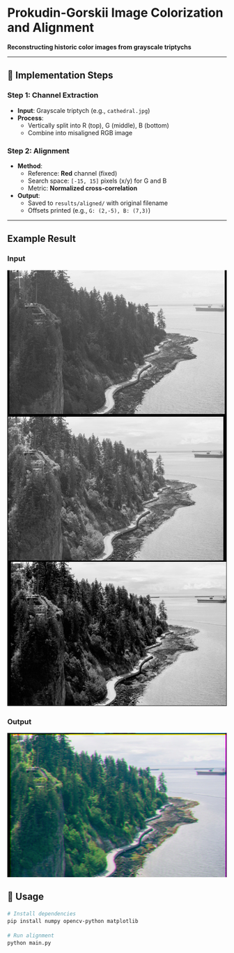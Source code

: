 # Prokudin-Gorskii Image Colorization and Alignment  
**Reconstructing historic color images from grayscale triptychs** 

---

## 🔧 Implementation Steps  

### Step 1: Channel Extraction  
- **Input**: Grayscale triptych (e.g., `cathedral.jpg`)  
- **Process**:  
  - Vertically split into R (top), G (middle), B (bottom)  
  - Combine into misaligned RGB image  

### Step 2: Alignment  
- **Method**:  
  - Reference: **Red** channel (fixed)  
  - Search space: `[-15, 15]` pixels (x/y) for G and B  
  - Metric: **Normalized cross-correlation**  
- **Output**:  
  - Saved to `results/aligned/` with original filename  
  - Offsets printed (e.g., `G: (2,-5), B: (7,3)`)  

---

## Example Result
### Input
![Input Image](./prokudin-gorskii/vancouver_tableau.jpg)

### Output
![Output Image](./results/aligned/vancouver_tableau.jpg)

## 🚀 Usage  
```bash
# Install dependencies
pip install numpy opencv-python matplotlib

# Run alignment
python main.py 
